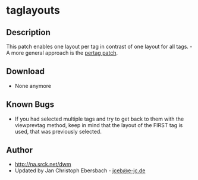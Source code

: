 taglayouts
==========

Description
-----------
This patch enables one layout per tag in contrast of one layout for all tags. -
A more general approach is the [pertag patch](/patches/pertag).

Download
--------
* None anymore

Known Bugs
----------
* If you had selected multiple tags and try to get back to them with the
  viewprevtag method, keep in mind that the layout of the FIRST tag is used,
  that was previously selected.

Author
------
* http://na.srck.net/dwm
* Updated by Jan Christoph Ebersbach - <jceb@e-jc.de>


